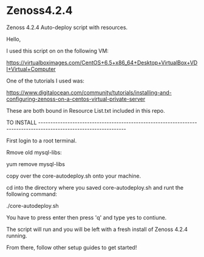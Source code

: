 # Zenoss4.2.4
Zenoss 4.2.4 Auto-deploy script with resources. 


Hello,

I used this script on on the following VM:

https://virtualboximages.com/CentOS+6.5+x86_64+Desktop+VirtualBox+VDI+Virtual+Computer

One of the tutorials I used was:

https://www.digitalocean.com/community/tutorials/installing-and-configuring-zenoss-on-a-centos-virtual-private-server

These are both bound in Resource List.txt included in this repo. 

TO INSTALL ------------------------------------------------------------------------------------------------------------------

First login to a root terminal.

Rmove old mysql-libs:

  yum remove mysql-libs
  
  copy over the core-autodeploy.sh onto your machine.
  
  cd into the directory where you saved core-autodeploy.sh and runt the following command:
  
  ./core-autodeploy.sh
  
  You have to press enter then press 'q' and type yes to contiune.
  
  The script will run and you will be left with a fresh install of Zenoss 4.2.4 running.
  
  
  From there, follow other setup guides to get started! 
  
  

